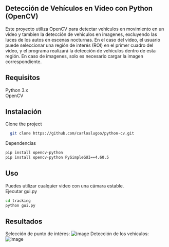 ## Detección de Vehículos en Video con Python (OpenCV)
Este proyecto utiliza OpenCV para detectar vehículos en movimiento en un video y tambien la detección de vehiculos en imagenes, excluyendo las luces de los autos en escenas nocturnas.
En el caso del video, el usuario puede seleccionar una región de interés (ROI) en el primer cuadro del video, y el programa realizará la detección de vehículos dentro de esta región. 
En caso de imagenes, solo es necesario cargar la imagen correspondiente.<br>
## Requisitos <br>
Python 3.x <br>
OpenCV <br>
## Instalación
Clone the project
```bash
  git clone https://github.com/carloslugoo/python-cv.git
```
Dependencias
```bash
pip install opencv-python
pip install opencv-python PySimpleGUI==4.60.5
```
## Uso
Puedes utilizar cualquier video con una cámara estable. <br>
Ejecutar gui.py
```bash
cd tracking
python gui.py
```
## Resultados
Selección de punto de intéres:
![image](https://github.com/carloslugoo/python-cv/assets/112581880/0e879dee-582e-4034-b8cd-4037326550fe)
Detección de los vehiculos:
![image](https://github.com/carloslugoo/python-cv/assets/112581880/fdc241f7-0c90-4028-8bec-29bccf9eabc5)
